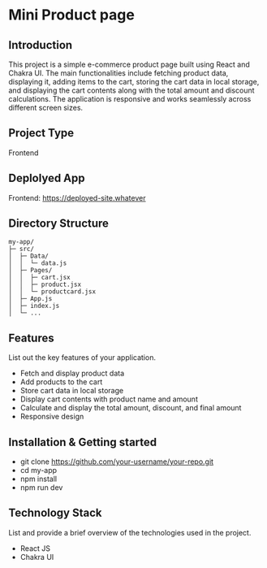 # Mini Product page

## Introduction
This project is a simple e-commerce product page built using React and Chakra UI. The main functionalities include fetching product data, displaying it, adding items to the cart, storing the cart data in local storage, and displaying the cart contents along with the total amount and discount calculations. The application is responsive and works seamlessly across different screen sizes.


## Project Type
Frontend 

## Deplolyed App
Frontend: https://deployed-site.whatever

## Directory Structure
    my-app/
    ├─ src/
    │  ├─ Data/
    │  │  └─ data.js
    │  ├─ Pages/
    │  │  ├─ cart.jsx
    │  │  ├─ product.jsx
    │  │  └─ productcard.jsx
    │  ├─ App.js
    │  ├─ index.js
    │  └─ ...


## Features
List out the key features of your application.

- Fetch and display product data
- Add products to the cart
- Store cart data in local storage
- Display cart contents with product name and amount
- Calculate and display the total amount, discount, and final amount
- Responsive design


## Installation & Getting started

- git clone https://github.com/your-username/your-repo.git
- cd my-app
- npm install
- npm run dev

## Technology Stack
List and provide a brief overview of the technologies used in the project.

- React JS
- Chakra UI
